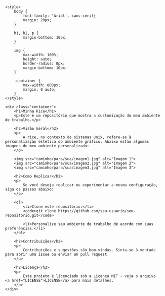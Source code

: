     <style>
        body {
            font-family: 'Arial', sans-serif;
            margin: 20px;
        }

        h1, h2, p {
            margin-bottom: 10px;
        }

        img {
            max-width: 100%;
            height: auto;
            border-radius: 8px;
            margin-bottom: 10px;
        }

        .container {
            max-width: 800px;
            margin: 0 auto;
        }
    </style>
</head>
<body>

    <div class="container">
        <h1>Minha Rice</h1>
        <p>Este é um repositório que mostra a customização do meu ambiente de trabalho.</p>

        <h2>Visão Geral</h2>
        <p>
            A rice, no contexto de sistemas Unix, refere-se à personalização estética do ambiente gráfico. Abaixo estão algumas imagens do meu ambiente personalizado:
        </p>

        <img src="caminho/para/sua/imagem1.jpg" alt="Imagem 1">
        <img src="caminho/para/sua/imagem2.jpg" alt="Imagem 2">
        <img src="caminho/para/sua/imagem3.jpg" alt="Imagem 3">

        <h2>Como Replicar</h2>
        <p>
            Se você deseja replicar ou experimentar a mesma configuração, siga os passos abaixo:
        </p>

        <ol>
            <li>Clone este repositório:</li>
            <code>git clone https://github.com/seu-usuario/seu-repositorio.git</code>

            <li>Personalize seu ambiente de trabalho de acordo com suas preferências.</li>
        </ol>

        <h2>Contribuições</h2>
        <p>
            Contribuições e sugestões são bem-vindas. Sinta-se à vontade para abrir uma issue ou enviar um pull request.
        </p>

        <h2>Licença</h2>
        <p>
            Este projeto é licenciado sob a Licença MIT - veja o arquivo <a href="LICENSE">LICENSE</a> para mais detalhes.
        </p>
    </div>

</body>
</html>
